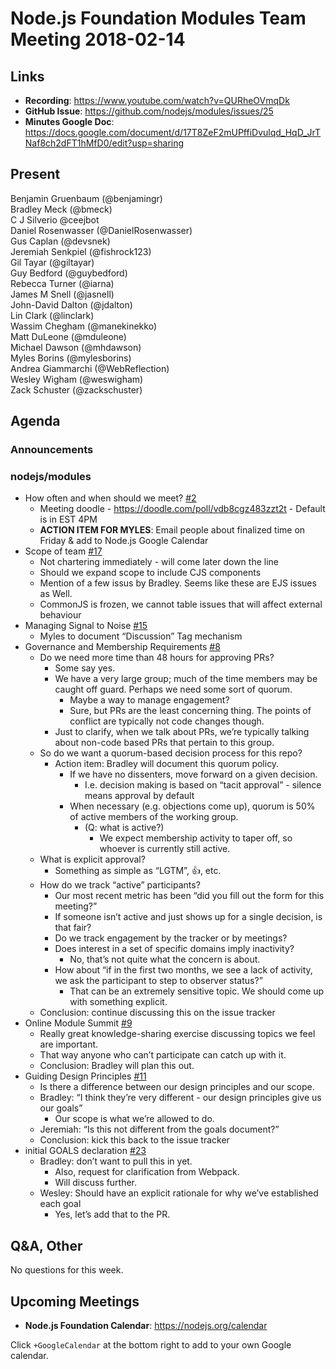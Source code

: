 # Node.js Foundation Modules Team Meeting 2018-02-14

## Links

* **Recording**: https://www.youtube.com/watch?v=QURheOVmqDk
* **GitHub Issue**: https://github.com/nodejs/modules/issues/25
* **Minutes Google Doc**: https://docs.google.com/document/d/17T8ZeF2mUPffiDvulqd_HqD_JrTNaf8ch2dFT1hMfD0/edit?usp=sharing

## Present

Benjamin Gruenbaum (@benjamingr)  
Bradley Meck (@bmeck)  
C J Silverio @ceejbot  
Daniel Rosenwasser (@DanielRosenwasser)  
Gus Caplan (@devsnek)  
Jeremiah Senkpiel (@fishrock123)  
Gil Tayar (@giltayar)  
Guy Bedford (@guybedford)  
Rebecca Turner (@iarna)  
James M Snell (@jasnell)  
John-David Dalton (@jdalton)  
Lin Clark (@linclark)  
Wassim Chegham (@manekinekko)  
Matt DuLeone (@mduleone)  
Michael Dawson (@mhdawson)  
Myles Borins (@mylesborins)  
Andrea Giammarchi (@WebReflection)  
Wesley Wigham (@weswigham)  
Zack Schuster (@zackschuster)

## Agenda

### Announcements

### nodejs/modules

* How often and when should we meet? [#2](https://github.com/nodejs/modules/issues/2)
  - Meeting doodle - https://doodle.com/poll/vdb8cgz483zzt2t - Default is in EST 4PM
  - **ACTION ITEM FOR MYLES**: Email people about finalized time on Friday & add to Node.js Google Calendar 
* Scope of team [#17](https://github.com/nodejs/modules/issues/17)
  - Not chartering immediately - will come later down the line
  - Should we expand scope to include CJS components
  - Mention of a few issus by Bradley. Seems like these are EJS issues as
           Well.
  - CommonJS is frozen, we cannot table issues that will affect external
            behaviour
* Managing Signal to Noise [#15](https://github.com/nodejs/modules/issues/15)
  - Myles to document “Discussion” Tag mechanism
* Governance and Membership Requirements [#8](https://github.com/nodejs/modules/issues/8)
  - Do we need more time than 48 hours for approving PRs?
    - Some say yes.
    - We have a very large group; much of the time members may be caught off guard. Perhaps we need some sort of quorum.
      - Maybe a way to manage engagement?
      - Sure, but PRs are the least concerning thing. The points of conflict are typically not code changes though.
    - Just to clarify, when we talk about PRs, we’re typically talking about non-code based PRs that pertain to this group.
  - So do we want a quorum-based decision process for this repo?
    - Action item: Bradley will document this quorum policy.
      - If we have no dissenters, move forward on a given decision.
        - I.e. decision making is based on “tacit approval” - silence means approval by default
      - When necessary (e.g. objections come up), quorum is 50% of active members of the working group.
        - (Q: what is active?)
          - We expect membership activity to taper off, so whoever is currently still active.
  - What is explicit approval?
    - Something as simple as “LGTM”, :+1:, etc.
  - How do we track “active” participants?
    - Our most recent metric has been “did you fill out the form for this meeting?”
    - If someone isn’t active and just shows up for a single decision, is that fair?
    - Do we track engagement by the tracker or by meetings?
    - Does interest in a set of specific domains imply inactivity?
      - No, that’s not quite what the concern is about.
    - How about “if in the first two months, we see a lack of activity, we ask the participant to step to observer status?”
      - That can be an extremely sensitive topic. We should come up with something explicit.
  - Conclusion: continue discussing this on the issue tracker
* Online Module Summit [#9](https://github.com/nodejs/modules/issues/9)
  - Really great knowledge-sharing exercise discussing topics we feel are important.
  - That way anyone who can’t participate can catch up with it.
  - Conclusion: Bradley will plan this out.
* Guiding Design Principles [#11](https://github.com/nodejs/modules/issues/11)
  - Is there a difference between our design principles and our scope.
  - Bradley: “I think they’re very different - our design principles give us our goals”
    - Our scope is what we’re allowed to do.
  - Jeremiah: “Is this not different from the goals document?”
  - Conclusion: kick this back to the issue tracker
* initial GOALS declaration [#23](https://github.com/nodejs/modules/pull/23)
  - Bradley: don’t want to pull this in yet.
    - Also, request for clarification from Webpack.
    - Will discuss further.
  - Wesley: Should have an explicit rationale for why we’ve established each goal 
    - Yes, let’s add that to the PR.

## Q&A, Other

No questions for this week.  

## Upcoming Meetings

* **Node.js Foundation Calendar**: https://nodejs.org/calendar

Click `+GoogleCalendar` at the bottom right to add to your own Google calendar.
